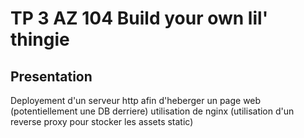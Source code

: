 # TP 3 AZ 104 Build your own lil' thingie

## Presentation

Deployement d'un serveur http afin d'heberger un page web (potentiellement une DB derriere) utilisation de nginx (utilisation d'un reverse proxy pour stocker les assets static)